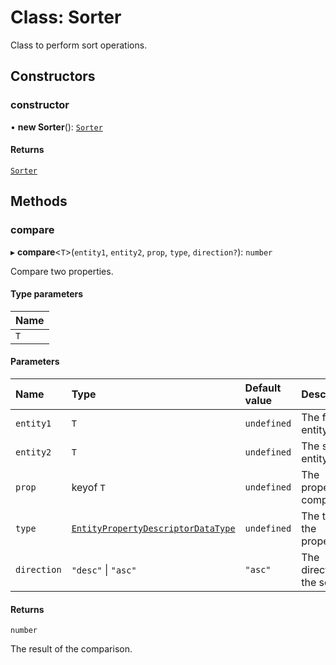 # Class: Sorter

Class to perform sort operations.

## Constructors

### constructor

• **new Sorter**(): [`Sorter`](Sorter.md)

#### Returns

[`Sorter`](Sorter.md)

## Methods

### compare

▸ **compare**\<`T`\>(`entity1`, `entity2`, `prop`, `type`, `direction?`): `number`

Compare two properties.

#### Type parameters

| Name |
| :------ |
| `T` |

#### Parameters

| Name | Type | Default value | Description |
| :------ | :------ | :------ | :------ |
| `entity1` | `T` | `undefined` | The first entity. |
| `entity2` | `T` | `undefined` | The second entity. |
| `prop` | keyof `T` | `undefined` | The property to compare. |
| `type` | [`EntityPropertyDescriptorDataType`](../modules.md#entitypropertydescriptordatatype) | `undefined` | The type of the property. |
| `direction` | ``"desc"`` \| ``"asc"`` | `"asc"` | The direction of the sort. |

#### Returns

`number`

The result of the comparison.
